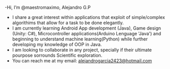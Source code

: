 -Hi, I’m @maestromaximo, Alejandro G.P 
- I share a great interest within applications that exploit of simple/complex algorithims that allow for a task to be done elegantly.
- I am currently learning Android App development (Java), Game design (Unity: C#), Microcontroller applications(Arduino Lenguage 'Java')
  and beginning to understand machine learning(Python) while further developing my knowledge of OOP in Java.
- I am looking to collaborate in any project, specially if their ultimate pourpose sorrounds Scientific exploration.
- You can reach me at my email: alejandrogarcia2423@hotmail.com

<!---
maestromaximo/maestromaximo is a ✨ special ✨ repository because its `README.md` (this file) appears on your GitHub profile.
You can click the Preview link to take a look at your changes.
--->
